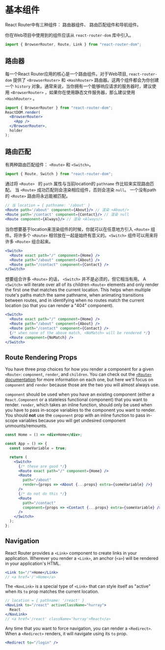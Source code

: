# 基本组件

React Router中有三种组件： 路由器组件、 路由匹配组件和导航组件。

你在Web项目中使用到的组件应该从 `react-router-dom` 库中引入。

```js
import { BrowserRouter, Route, Link } from "react-router-dom";
```

## 路由器

每一个React Router应用的核心是一个路由组件。对于Web项目, `react-router-dom` 提供了 `<BrowserRouter>` 和 `<HashRouter>` 路由器。这两个组件都会为你创建一个 `history` 对象。通常来说，当你拥有一个能够响应请求的服务器时，建议使用 `<BrowserRouter>` ，如果你在使用静态文件服务器，那么建议使用 `<HashRouter>` 。

```jsx
import { BrowserRouter } from "react-router-dom";
ReactDOM.render(
  <BrowserRouter>
    <App />
  </BrowserRouter>,
  holder
);
```

## 路由匹配

有两种路由匹配组件： `<Route>` 和 `<Switch>`。

```js
import { Route, Switch } from "react-router-dom";
```

通过将 `<Route> ` 的 `path` 属性与当前location的 `pathname` 作比较来实现路由匹配。 当 `<Route>` 成功匹配则会渲染相应组件，否则会渲染 `null`。 一个没有path的 `<Route>` 路由将永远能被匹配。

```jsx
// 当 location = { pathname: '/about' }
<Route path='/about' component={About}/> // 渲染 <About/>
<Route path='/contact' component={Contact}/> // 渲染 null
<Route component={Always}/> // 渲染 <Always/>
```

当你想要基于location来渲染组件的时候，你就可以在任意地方引入 `<Route>` 组件。将许多个 `<Route>` 相邻放在一起是始终有意义的。`<Switch>` 组件可以用来将许多 `<Route>` 组合起来。

```jsx
<Switch>
  <Route exact path="/" component={Home} />
  <Route path="/about" component={About} />
  <Route path="/contact" component={Contact} />
</Switch>
```

想要组合许多 `<Route>` 的话， `<Switch>` 并不是必须的，但它相当有用。 A `<Switch>` will iterate over all of its children `<Route>` elements and only render the first one that matches the current location. This helps when multiple route's paths match the same pathname, when animating transitions between routes, and in identifying when no routes match the current location (so that you can render a "404" component).

```jsx
<Switch>
  <Route exact path="/" component={Home} />
  <Route path="/about" component={About} />
  <Route path="/contact" component={Contact} />
  {/* when none of the above match, <NoMatch> will be rendered */}
  <Route component={NoMatch} />
</Switch>
```

## Route Rendering Props

You have three prop choices for how you render a component for a given `<Route>`: `component`, `render`, and `children`. You can check out the [`<Route>` documentation](../api/Route.md) for more information on each one, but here we'll focus on `component` and `render` because those are the two you will almost always use.

`component` should be used when you have an existing component (either a `React.Component` or a stateless functional component) that you want to render. `render`, which takes an inline function, should only be used when you have to pass in-scope variables to the component you want to render. You should **not** use the `component` prop with an inline function to pass in-scope variables because you will get undesired component unmounts/remounts.

```jsx
const Home = () => <div>Home</div>;

const App = () => {
  const someVariable = true;

  return (
    <Switch>
      {/* these are good */}
      <Route exact path="/" component={Home} />
      <Route
        path="/about"
        render={props => <About {...props} extra={someVariable} />}
      />
      {/* do not do this */}
      <Route
        path="/contact"
        component={props => <Contact {...props} extra={someVariable} />}
      />
    </Switch>
  );
};
```

## Navigation

React Router provides a `<Link>` component to create links in your application. Wherever you render a `<Link>`, an anchor (`<a>`) will be rendered in your application's HTML.

```jsx
<Link to="/">Home</Link>
// <a href='/'>Home</a>
```

The `<NavLink>` is a special type of `<Link>` that can style itself as "active" when its `to` prop matches the current location.

```jsx
// location = { pathname: '/react' }
<NavLink to="/react" activeClassName="hurray">
  React
</NavLink>
// <a href='/react' className='hurray'>React</a>
```

Any time that you want to force navigation, you can render a `<Redirect>`. When a `<Redirect>` renders, it will navigate using its `to` prop.

```jsx
<Redirect to="/login" />
```

